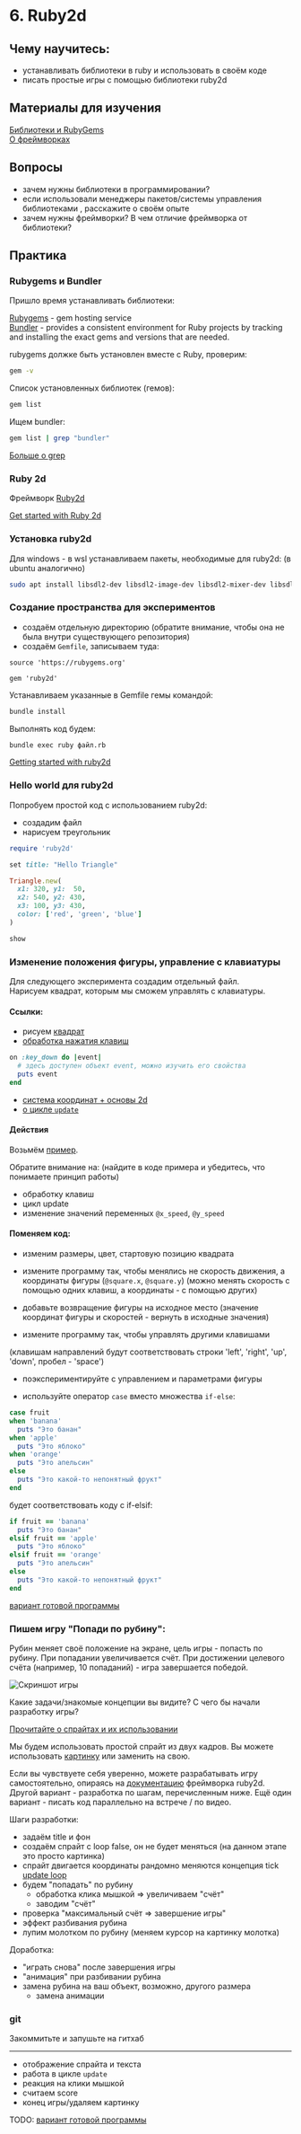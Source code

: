 # 6. Ruby2d

## Чему научитесь:
- устанавливать библиотеки в ruby и использовать в своём коде
- писать простые игры с помощью библиотеки ruby2d

## Материалы для изучения

[Библиотеки и RubyGems](https://rubyrush.ru/steps/rubygems)  
[О фреймворках](https://practicum.yandex.ru/blog/chto-takoe-framework/)

## Вопросы

- зачем нужны библиотеки в программировании?  
- если использовали менеджеры пакетов/системы управления библиотеками , расскажите о своём опыте  
- зачем нужны фреймворки? В чем отличие фреймворка от библиотеки?  

## Практика

### Rubygems и Bundler

Пришло время устанавливать библиотеки:  

[Rubygems](https://rubygems.org/) - gem hosting service  
[Bundler](https://bundler.io/) - provides a consistent environment for Ruby projects by tracking and installing the exact gems and versions that are needed.  

rubygems должке быть установлен вместе с Ruby, проверим:

```bash
gem -v
```

Список установленных библиотек (гемов):

```bash
gem list
```

Ищем bundler:

```bash
gem list | grep "bundler"
```

[Больше о grep](https://selectel.ru/blog/tutorials/grep-command-in-linux/)

### Ruby 2d

Фреймворк [Ruby2d](https://www.ruby2d.com/)

[Get started with Ruby 2d](https://www.ruby2d.com/learn/get-started/)

### Установка ruby2d

Для windows - в wsl устанавливаем пакеты, необходимые для ruby2d:
(в ubuntu аналогично)

```bash
sudo apt install libsdl2-dev libsdl2-image-dev libsdl2-mixer-dev libsdl2-ttf-dev
```


### Создание пространства для экспериментов

- создаём отдельную директорию (обратите внимание, чтобы она не была внутри существующего репозитория)
- создаём `Gemfile`, записываем туда:

```Gemfile
source 'https://rubygems.org'

gem 'ruby2d'
```

Устанавливаем указанные в Gemfile гемы командой:

```bash
bundle install
```

Выполнять код будем:

```bash
bundle exec ruby файл.rb
```

[Getting started with ruby2d](https://www.ruby2d.com/learn/get-started/)  

### Hello world для ruby2d

Попробуем простой код с использованием ruby2d:
- создадим файл
- нарисуем треугольник

```ruby
require 'ruby2d'

set title: "Hello Triangle"

Triangle.new(
  x1: 320, y1:  50,
  x2: 540, y2: 430,
  x3: 100, y3: 430,
  color: ['red', 'green', 'blue']
)

show
```

### Изменение положения фигуры, управление с клавиатуры

Для слeдующего эксперимента создадим отдельный файл.  
Нарисуем квадрат, которым мы сможем управлять с клавиатуры.

#### Ссылки:

- рисуем [квадрат](https://www.ruby2d.com/learn/shapes/#squares)
- [обработка нажатия клавиш](https://www.ruby2d.com/learn/input/)

```ruby
on :key_down do |event|
  # здесь доступен объект event, можно изучить его свойства
  puts event
end
```

- [система координат + основы 2d](https://www.ruby2d.com/learn/2d-basics/)
- [о цикле `update`](https://www.ruby2d.com/learn/window/#the-update-loop)

#### Действия

Возьмём [пример](https://www.ruby2d.com/learn/2d-basics/#example-of-moving-a-square-shape-with-keys).

Обратите внимание на:
(найдите в коде примера и убедитесь, что понимаете принцип работы)

- обработку клавиш
- цикл update
- изменение значений переменных `@x_speed`, `@y_speed`

#### Поменяем код:

- изменим размеры, цвет, стартовую позицию квадрата

- измените программу так, чтобы менялись не скорость движения, а координаты фигуры (`@square.x`, `@square.y`)
(можно менять скорость с помощью одних клавиш, а координаты - с помощью других)

- добавьте возвращение фигуры на исходное место (значение координат фигуры и скоростей - вернуть в исходные значения)
- измените программу так, чтобы управлять другими клавишами

(клавишам направлений будут соответствовать строки 'left', 'right', 'up', 'down', пробел - 'space')

- поэкспериментируйте с управлением и параметрами фигуры

- используйте оператор `case` вместо множества `if-else`:

```ruby
case fruit
when 'banana'
  puts "Это банан"
when 'apple'
  puts "Это яблоко"
when 'orange'
  puts "Это апельсин"
else
  puts "Это какой-то непонятный фрукт"
end
```

будет соответствовать коду с if-elsif:

```ruby
if fruit == 'banana'
  puts "Это банан"
elsif fruit == 'apple'
  puts "Это яблоко"
elsif fruit == 'orange'
  puts "Это апельсин"
else
  puts "Это какой-то непонятный фрукт"
end
```

[вариант готовой программы](https://github.com/ruby-newbie/lessons/blob/main/code/square.rb)

### Пишем игру "Попади по рубину":

Рубин меняет своё положение на экране, цель игры - попасть по рубину.
При попадании увеличивается счёт. При достижении целевого счёта (например, 10 попаданий) - игра завершается победой.

![Скриншот игры](https://github.com/ruby-newbie/lessons/blob/main/images/whack-ruby.png)

Какие задачи/знакомые концепции вы видите?
С чего бы начали разработку игры?

[Прочитайте о спрайтах и их использовании](https://www.ruby2d.com/learn/sprites/)

Мы будем использовать простой спрайт из двух кадров.
Вы можете использовать [картинку](https://github.com/ruby-newbie/lessons/blob/main/images/ruby-sprite.png) или заменить на свою.

Если вы чувствуете себя уверенно, можете разрабатывать игру самостоятельно, опираясь на [документацию](https://www.ruby2d.com/) фреймворка ruby2d.
Другой вариант - разработка по шагам, перечисленным ниже.
Ещё один вариант - писать код параллельно на встрече / по видео.

Шаги разработки:

- задаём title и фон
- создаём спрайт с loop false, он не будет меняться
  (на данном этапе это просто картинка)
- спрайт двигается
  координаты рандомно меняются
  концепция tick  
  [update loop](https://www.ruby2d.com/learn/window/#the-update-loop)
- будем "попадать" по рубину
  - обработка клика мышкой => увеличиваем "счёт"
  - заводим "счёт"
- проверка "максимальный счёт => завершение игры"
- эффект разбивания рубина
- лупим молотком по рубину (меняем курсор на картинку молотка)

Доработка:
- "играть снова" после завершения игры
- "анимация" при разбивании рубина
- замена рубина на ваш объект, возможно, другого размера
   + замена анимации

### git

Закоммитьте и запушьте на гитхаб

----------------------
- отображение спрайта и текста
- работа в цикле `update`
- реакция на клики мышкой
- считаем score
- конец игры/удаляем картинку

TODO:
[вариант готовой программы](#)